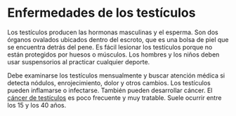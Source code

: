 Enfermedades de los testículos
==============================


Los testículos producen las hormonas masculinas y el esperma. Son dos órganos ovalados ubicados dentro del escroto, que es una bolsa de piel que se encuentra detrás del pene. Es fácil lesionar los testículos porque no están protegidos por huesos o músculos. Los hombres y los niños deben usar suspensorios al practicar cualquier deporte. 


Debe examinarse los testículos mensualmente y buscar atención médica si detecta nódulos, enrojecimiento, dolor y otros cambios. Los testículos pueden inflamarse o infectarse. También pueden desarrollar cáncer. El [cáncer de testículos](https://medlineplus.gov/spanish/testicularcancer.html) es poco frecuente y muy tratable. Suele ocurrir entre los 15 y los 40 años.


